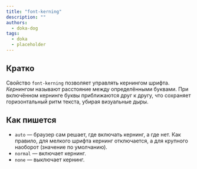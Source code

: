 ```yaml
---
title: "font-kerning"
description: ""
authors:
  - doka-dog
tags:
  - doka
  - placeholder
---
```


## Кратко

Свойство `font-kerning` позволяет управлять кернингом шрифта. _Кернингом_ называют расстояние между определёнными буквами. При включённом кернинге буквы приближаются друг к другу, что сохраняет горизонтальный ритм текста, убирая визуальные дыры.

## Как пишется

- `auto` — браузер сам решает, где включать кернинг, а где нет. Как правило, для мелкого шрифта кернинг отключается, а для крупного наоборот (значение по умолчанию).
- `normal` — включает кернинг.
- `none` — выключает кернинг.


